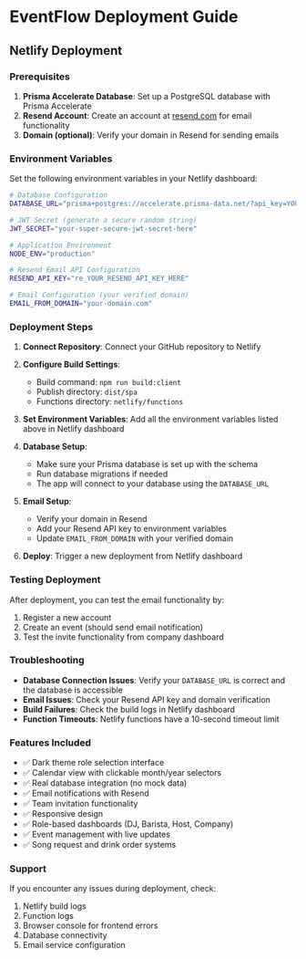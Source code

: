# EventFlow Deployment Guide

## Netlify Deployment

### Prerequisites

1. **Prisma Accelerate Database**: Set up a PostgreSQL database with Prisma Accelerate
2. **Resend Account**: Create an account at [resend.com](https://resend.com) for email functionality
3. **Domain (optional)**: Verify your domain in Resend for sending emails

### Environment Variables

Set the following environment variables in your Netlify dashboard:

```bash
# Database Configuration
DATABASE_URL="prisma+postgres://accelerate.prisma-data.net/?api_key=YOUR_PRISMA_ACCELERATE_API_KEY"

# JWT Secret (generate a secure random string)
JWT_SECRET="your-super-secure-jwt-secret-here"

# Application Environment
NODE_ENV="production"

# Resend Email API Configuration
RESEND_API_KEY="re_YOUR_RESEND_API_KEY_HERE"

# Email Configuration (your verified domain)
EMAIL_FROM_DOMAIN="your-domain.com"
```

### Deployment Steps

1. **Connect Repository**: Connect your GitHub repository to Netlify

2. **Configure Build Settings**:

   - Build command: `npm run build:client`
   - Publish directory: `dist/spa`
   - Functions directory: `netlify/functions`

3. **Set Environment Variables**: Add all the environment variables listed above in Netlify dashboard

4. **Database Setup**:

   - Make sure your Prisma database is set up with the schema
   - Run database migrations if needed
   - The app will connect to your database using the `DATABASE_URL`

5. **Email Setup**:

   - Verify your domain in Resend
   - Add your Resend API key to environment variables
   - Update `EMAIL_FROM_DOMAIN` with your verified domain

6. **Deploy**: Trigger a new deployment from Netlify dashboard

### Testing Deployment

After deployment, you can test the email functionality by:

1. Register a new account
2. Create an event (should send email notification)
3. Test the invite functionality from company dashboard

### Troubleshooting

- **Database Connection Issues**: Verify your `DATABASE_URL` is correct and the database is accessible
- **Email Issues**: Check your Resend API key and domain verification
- **Build Failures**: Check the build logs in Netlify dashboard
- **Function Timeouts**: Netlify functions have a 10-second timeout limit

### Features Included

- ✅ Dark theme role selection interface
- ✅ Calendar view with clickable month/year selectors
- ✅ Real database integration (no mock data)
- ✅ Email notifications with Resend
- ✅ Team invitation functionality
- ✅ Responsive design
- ✅ Role-based dashboards (DJ, Barista, Host, Company)
- ✅ Event management with live updates
- ✅ Song request and drink order systems

### Support

If you encounter any issues during deployment, check:

1. Netlify build logs
2. Function logs
3. Browser console for frontend errors
4. Database connectivity
5. Email service configuration
